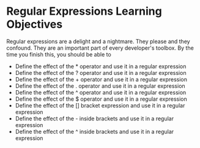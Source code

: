 # Regular Expressions Learning Objectives

Regular expressions are a delight and a nightmare. They please and they
confound. They are an important part of every developer's toolbox. By the time
you finish this, you should be able to

* Define the effect of the * operator and use it in a regular expression
* Define the effect of the ? operator and use it in a regular expression
* Define the effect of the + operator and use it in a regular expression
* Define the effect of the . operator and use it in a regular expression
* Define the effect of the ^ operator and use it in a regular expression
* Define the effect of the $ operator and use it in a regular expression
* Define the effect of the [] bracket expression and use it in a regular
  expression
* Define the effect of the - inside brackets and use it in a regular expression
* Define the effect of the ^ inside brackets and use it in a regular expression
